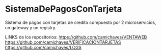 # SistemaDePagosConTarjeta
Sistema de pagos con tarjetas de credito compuesto por 2 microservicios, un gateway y un registry.

LINKS de los repositorios:
https://github.com/camichaves/VENTAWEB
https://github.com/camichaves/VERIFICACIONTARJETAS
https://github.com/camichaves/LOGS
